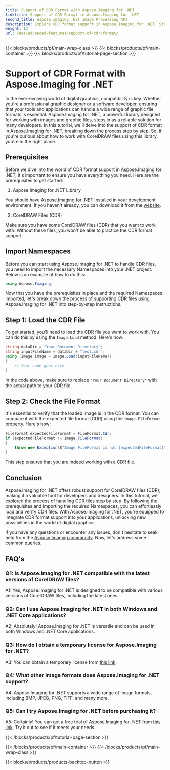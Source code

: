 ```yaml
---
title: Support of CDR Format with Aspose.Imaging for .NET 
linktitle: Support of CDR Format in Aspose.Imaging for .NET
second_title: Aspose.Imaging .NET Image Processing API
description: Explore CDR format support in Aspose.Imaging for .NET. Step-by-step guide to load and verify CorelDRAW files. Perfect for developers and designers.
weight: 13
url: /net/advanced-features/support-of-cdr-format/
---
```


{{< blocks/products/pf/main-wrap-class >}}
{{< blocks/products/pf/main-container >}}
{{< blocks/products/pf/tutorial-page-section >}}

# Support of CDR Format with Aspose.Imaging for .NET

In the ever-evolving world of digital graphics, compatibility is key. Whether you're a professional graphic designer or a software developer, ensuring that your tools and applications can handle a wide range of graphic file formats is essential. Aspose.Imaging for .NET, a powerful library designed for working with images and graphic files, steps in as a reliable solution for many developers. In this tutorial, we'll delve into the support of CDR format in Aspose.Imaging for .NET, breaking down the process step by step. So, if you're curious about how to work with CorelDRAW files using this library, you're in the right place.

## Prerequisites

Before we dive into the world of CDR format support in Aspose.Imaging for .NET, it's important to ensure you have everything you need. Here are the prerequisites to get started:

1. Aspose.Imaging for .NET Library

You should have Aspose.Imaging for .NET installed in your development environment. If you haven't already, you can download it from the [website](https://releases.aspose.com/imaging/net/).

2. CorelDRAW Files (CDR)

Make sure you have some CorelDRAW files (CDR) that you want to work with. Without these files, you won't be able to practice the CDR format support.

## Import Namespaces

Before you can start using Aspose.Imaging for .NET to handle CDR files, you need to import the necessary Namespaces into your .NET project. Below is an example of how to do this:

```csharp
using Aspose.Imaging;
```

Now that you have the prerequisites in place and the required Namespaces imported, let's break down the process of supporting CDR files using Aspose.Imaging for .NET into step-by-step instructions.

## Step 1: Load the CDR File

To get started, you'll need to load the CDR file you want to work with. You can do this by using the `Image.Load` method. Here's how:

```csharp
string dataDir = "Your Document Directory";
string inputFileName = dataDir + "test.cdr";
using (Image image = Image.Load(inputFileName))
{
    // Your code goes here.
}
```

In the code above, make sure to replace `"Your Document Directory"` with the actual path to your CDR file.

## Step 2: Check the File Format

It's essential to verify that the loaded image is in the CDR format. You can compare it with the expected file format (CDR) using the `image.FileFormat` property. Here's how:

```csharp
FileFormat expectedFileFormat = FileFormat.Cdr;
if (expectedFileFormat != image.FileFormat)
{
    throw new Exception($"Image FileFormat is not {expectedFileFormat}");
}
```

This step ensures that you are indeed working with a CDR file.

## Conclusion

Aspose.Imaging for .NET offers robust support for CorelDRAW files (CDR), making it a valuable tool for developers and designers. In this tutorial, we explored the process of handling CDR files step by step. By following the prerequisites and importing the required Namespaces, you can effortlessly load and verify CDR files. With Aspose.Imaging for .NET, you're equipped to integrate CDR format support into your applications, unlocking new possibilities in the world of digital graphics.

If you have any questions or encounter any issues, don't hesitate to seek help from the [Aspose.Imaging community](https://forum.aspose.com/). Now, let's address some common queries.

## FAQ's

### Q1: Is Aspose.Imaging for .NET compatible with the latest versions of CorelDRAW files?

A1: Yes, Aspose.Imaging for .NET is designed to be compatible with various versions of CorelDRAW files, including the latest ones.

### Q2: Can I use Aspose.Imaging for .NET in both Windows and .NET Core applications?

A2: Absolutely! Aspose.Imaging for .NET is versatile and can be used in both Windows and .NET Core applications.

### Q3: How do I obtain a temporary license for Aspose.Imaging for .NET?

A3: You can obtain a temporary license from [this link](https://purchase.aspose.com/temporary-license/).

### Q4: What other image formats does Aspose.Imaging for .NET support?

A4: Aspose.Imaging for .NET supports a wide range of image formats, including BMP, JPEG, PNG, TIFF, and many more.

### Q5: Can I try Aspose.Imaging for .NET before purchasing it?

A5: Certainly! You can get a free trial of Aspose.Imaging for .NET from [this link](https://releases.aspose.com/). Try it out to see if it meets your needs.

{{< /blocks/products/pf/tutorial-page-section >}}

{{< /blocks/products/pf/main-container >}}
{{< /blocks/products/pf/main-wrap-class >}}

{{< blocks/products/products-backtop-button >}}
